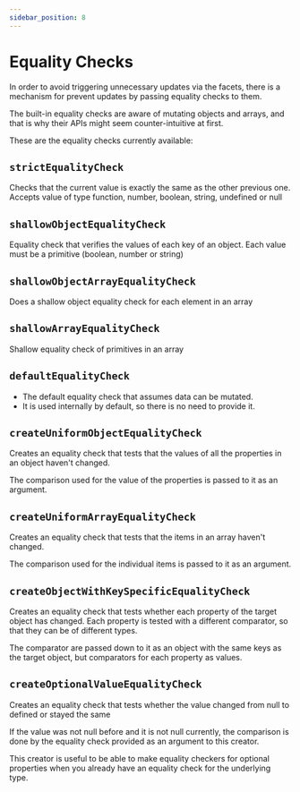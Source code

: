 ```yaml
---
sidebar_position: 8
---
```


# Equality Checks

In order to avoid triggering unnecessary updates via the facets, there is a mechanism for prevent updates by passing equality checks to
them.

The built-in equality checks are aware of mutating objects and arrays, and that is why their APIs might seem counter-intuitive at first.

These are the equality checks currently available:

## `strictEqualityCheck`

Checks that the current value is exactly the same as the other previous one. Accepts value of type function, number, boolean, string, undefined or null

## `shallowObjectEqualityCheck`

Equality check that verifies the values of each key of an object.
Each value must be a primitive (boolean, number or string)

## `shallowObjectArrayEqualityCheck`

Does a shallow object equality check for each element in an array

## `shallowArrayEqualityCheck`

Shallow equality check of primitives in an array

## `defaultEqualityCheck`

- The default equality check that assumes data can be mutated.
- It is used internally by default, so there is no need to provide it.

## `createUniformObjectEqualityCheck`

Creates an equality check that tests that the values of all the properties in an object
haven't changed.

The comparison used for the value of the properties is passed to it as an argument.

## `createUniformArrayEqualityCheck`

Creates an equality check that tests that the items in an array haven't changed.

The comparison used for the individual items is passed to it as an argument.

## `createObjectWithKeySpecificEqualityCheck`

Creates an equality check that tests whether each property of the target object has changed.
Each property is tested with a different comparator, so that they can be of different types.

The comparator are passed down to it as an object with the same keys as the target object, but
comparators for each property as values.

## `createOptionalValueEqualityCheck`

Creates an equality check that tests whether the value changed from null to defined or stayed the same

If the value was not null before and it is not null currently, the comparison is done by the equality check
provided as an argument to this creator.

This creator is useful to be able to make equality checkers for optional properties when you already have
an equality check for the underlying type.
